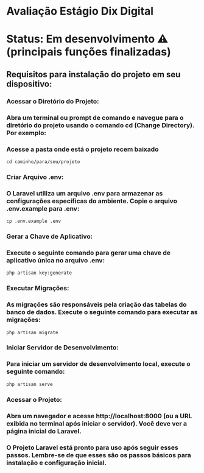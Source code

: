 <h1> Avaliação Estágio Dix Digital </h1>

# Status: Em desenvolvimento ⚠️ (principais funções finalizadas)

## Requisitos para instalação do projeto em seu dispositivo:

### Acessar o Diretório do Projeto: 
### Abra um terminal ou prompt de comando e navegue para o diretório do projeto usando o comando cd (Change Directory). Por exemplo:

### Acesse a pasta onde está o projeto recem baixado
```
cd caminho/para/seu/projeto
```
### Criar Arquivo .env:
### O Laravel utiliza um arquivo .env para armazenar as configurações específicas do ambiente. Copie o arquivo .env.example para .env:
```
cp .env.example .env
```
### Gerar a Chave de Aplicativo:
### Execute o seguinte comando para gerar uma chave de aplicativo única no arquivo .env:
```
php artisan key:generate
```
### Executar Migrações:
### As migrações são responsáveis pela criação das tabelas do banco de dados. Execute o seguinte comando para executar as migrações:
```
php artisan migrate
```
### Iniciar Servidor de Desenvolvimento:
### Para iniciar um servidor de desenvolvimento local, execute o seguinte comando:
```
php artisan serve
```
### Acessar o Projeto:
### Abra um navegador e acesse http://localhost:8000 (ou a URL exibida no terminal após iniciar o servidor). Você deve ver a página inicial do Laravel.

### O Projeto Laravel está pronto para uso após seguir esses passos. Lembre-se de que esses são os passos básicos para instalação e configuração inicial. 
